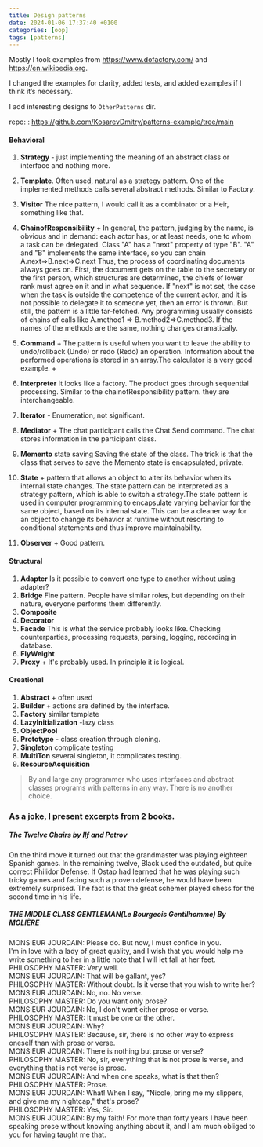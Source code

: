 ```yaml
---
title: Design patterns
date: 2024-01-06 17:37:40 +0100
categories: [oop]
tags: [patterns]
---
```


Mostly I took examples from <https://www.dofactory.com/> and <https://en.wikipedia.org>. 

I changed the examples for clarity, added tests, and added examples if I think it’s necessary.

I add interesting designs to `OtherPatterns` dir.  

repo:
:  <https://github.com/KosarevDmitry/patterns-example/tree/main>


#### Behavioral
1. **Strategy**  - just implementing the meaning of an abstract class or interface and nothing more.
1. **Template**. Often used, natural as a strategy pattern. One of the implemented methods calls several abstract methods. Similar to Factory.
1. **Visitor** The nice pattern, I would call it  as a combinator or a Heir, something like that.
1. **ChainofResponsibility** +
In general, the pattern, judging by the name, is obvious and in demand: each actor has, or at least needs, one to whom a task can be delegated.
Class "A" has a "next" property of type "B". "A" and "B" implements the same interface, so you can chain A.next=>B.next=>C.next
Thus, the process of coordinating documents always goes on. First, the document gets on the table to the secretary or the first person, which structures are determined, the chiefs of lower rank must agree on it and in what sequence.
If "next" is not set, the case when the task is outside the competence of the current actor, and it is not possible to delegate it to someone yet, then an error is thrown.
But still, the pattern is a little far-fetched. Any programming usually consists of chains of calls like A.method1 => B.method2=>C.method3. If the names of the methods are the same, nothing changes dramatically.

1. **Command**  + The pattern is useful when you want to leave the ability to undo/rollback (Undo) or redo (Redo) an operation. Information about the performed operations is stored in an array.The calculator is a very good example. +
1. **Interpreter**  It looks like a factory. The product goes through sequential processing. Similar to the chainofResponsibility pattern.  they are interchangeable.
1. **Iterator** -  Enumeration, not significant. 
1. **Mediator** + The chat participant calls the Chat.Send command. The chat stores information in the participant class.
1.  **Memento** state saving Saving the state of the class. The trick is that the class that serves to save the Memento state is encapsulated, private. 
1. **State** +  pattern that allows an object to alter its behavior when its internal state changes. 
The state pattern can be interpreted as a strategy pattern, which is able to switch a strategy.The state pattern is used in computer programming to encapsulate varying behavior for the same object, based on its internal state. This can be a cleaner way for an object to change its behavior at runtime without resorting to conditional statements and thus improve maintainability.
1. **Observer** + Good patterп.
 
#### Structural
1. **Adapter** Is it possible to convert one type to another without using adapter?
1. **Bridge**  Fine pattern. People have similar roles, but depending on their nature, everyone performs them differently.
1. **Composite**
1. **Decorator**
1. **Facade** This is what the service probably looks like. Checking counterparties, processing requests, parsing, logging, recording in database.
1.  **FlyWeight**
1. **Proxy**  + It's probably used. In principle it is logical.
 
#### Creational
1. **Abstract** + often used
1. **Builder** + actions are defined by the interface. 
1. **Factory** similar template 
1. **LazyInitialization**  -lazy class
1. **ObjectPool**
1. **Prototype** - class creation through cloning.
1. **Singleton**  complicate testing   
1. **MultiTon**   several singleton, it complicates testing.
1. **ResourceAcquisition**

> By and large any programmer who uses interfaces and abstract classes programs with patterns in any way. There is no another choice.
 
### As a joke, I present excerpts from 2 books.

##### The Twelve Chairs by Ilf and Petrov
On the third move it turned out that the grandmaster was playing eighteen Spanish games. In the remaining twelve, Black used the outdated, but quite correct Philidor Defense. If Ostap had learned that he was playing such tricky games and facing such a proven defense, he would have been extremely surprised. The fact is that the great schemer played chess for the second time in his life.

##### THE MIDDLE CLASS GENTLEMAN(Le Bourgeois Gentilhomme) By MOLIÈRE
MONSIEUR JOURDAIN: Please do. But now, I must confide in you.  
I'm in love with a lady of great quality, and I wish that you would help me write something to her in a little note that I will let fall at her feet.   
PHILOSOPHY MASTER: Very well.   
MONSIEUR JOURDAIN: That will be gallant, yes?   
PHILOSOPHY MASTER: Without doubt. Is it verse that you wish to write her?   
MONSIEUR JOURDAIN: No, no. No verse.   
PHILOSOPHY MASTER: Do you want only prose?   
MONSIEUR JOURDAIN: No, I don't want either prose or verse.   
PHILOSOPHY MASTER: It must be one or the other.   
MONSIEUR JOURDAIN: Why?   
PHILOSOPHY MASTER: Because, sir, there is no other way to express oneself than with prose or verse.   
MONSIEUR JOURDAIN: There is nothing but prose or verse?   
PHILOSOPHY MASTER: No, sir, everything that is not prose is verse, and everything that is not verse is prose.   
MONSIEUR JOURDAIN: And when one speaks, what is that then?   
PHILOSOPHY MASTER: Prose.   
MONSIEUR JOURDAIN: What! When I say, "Nicole, bring me my slippers, and give me my nightcap," that's prose?   
PHILOSOPHY MASTER: Yes, Sir.   
MONSIEUR JOURDAIN: By my faith! For more than forty years I have been speaking prose without knowing anything about it, and I am much obliged to you for having taught me that.  





